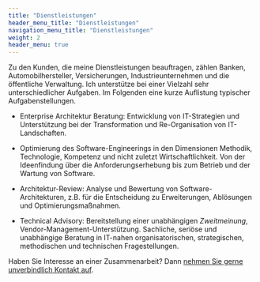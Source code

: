 ```yaml
---
title: "Dienstleistungen"
header_menu_title: "Dienstleistungen"
navigation_menu_title: "Dienstleistungen"
weight: 2
header_menu: true
---
```

Zu den Kunden, die meine Dienstleistungen beauftragen, zählen Banken, Automobilhersteller, Versicherungen, Industrieunternehmen und die öffentliche Verwaltung. Ich unterstütze bei einer Vielzahl sehr unterschiedlicher Aufgaben. Im Folgenden eine kurze Auflistung typischer Aufgabenstellungen.

- Enterprise Architektur Beratung: Entwicklung von IT-Strategien und Unterstützung bei der Transformation und Re-Organisation von IT-Landschaften.

- Optimierung des Software-Engineerings in den Dimensionen Methodik, Technologie, Kompetenz und nicht zuletzt Wirtschaftlichkeit. Von der Ideenfindung über die Anforderungserhebung bis zum Betrieb und der Wartung von Software.

- Architektur-Review: Analyse und Bewertung von Software-Architekturen, z.B. für die Entscheidung zu Erweiterungen, Ablösungen und Optimierungsmaßnahmen.

- Technical Advisory: Bereitstellung einer unabhängigen *Zweitmeinung*, Vendor-Management-Unterstützung. Sachliche, seriöse und unabhängige Beratung in IT-nahen organisatorischen, strategischen, methodischen und technischen Fragestellungen.

Haben Sie Interesse an einer Zusammenarbeit? Dann [nehmen Sie gerne unverbindlich Kontakt auf](#kontakt).